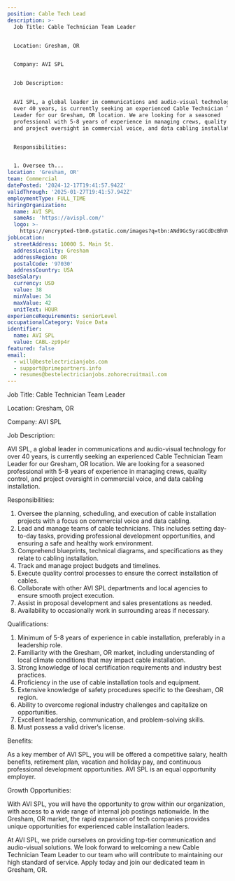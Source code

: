 ```yaml
---
position: Cable Tech Lead
description: >-
  Job Title: Cable Technician Team Leader


  Location: Gresham, OR


  Company: AVI SPL


  Job Description:


  AVI SPL, a global leader in communications and audio-visual technology for
  over 40 years, is currently seeking an experienced Cable Technician Team
  Leader for our Gresham, OR location. We are looking for a seasoned
  professional with 5-8 years of experience in managing crews, quality control,
  and project oversight in commercial voice, and data cabling installation.


  Responsibilities:


  1. Oversee th...
location: 'Gresham, OR'
team: Commercial
datePosted: '2024-12-17T19:41:57.942Z'
validThrough: '2025-01-27T19:41:57.942Z'
employmentType: FULL_TIME
hiringOrganization:
  name: AVI SPL
  sameAs: 'https://avispl.com/'
  logo: >-
    https://encrypted-tbn0.gstatic.com/images?q=tbn:ANd9GcSyraGCdDcBhUVCLjb9MI2McsVysMD7wjYlIQ&s
jobLocation:
  streetAddress: 10000 S. Main St.
  addressLocality: Gresham
  addressRegion: OR
  postalCode: '97030'
  addressCountry: USA
baseSalary:
  currency: USD
  value: 38
  minValue: 34
  maxValue: 42
  unitText: HOUR
experienceRequirements: seniorLevel
occupationalCategory: Voice Data
identifier:
  name: AVI SPL
  value: CABL-zp9p4r
featured: false
email:
  - will@bestelectricianjobs.com
  - support@primepartners.info
  - resumes@bestelectricianjobs.zohorecruitmail.com
---
```




Job Title: Cable Technician Team Leader

Location: Gresham, OR

Company: AVI SPL

Job Description:

AVI SPL, a global leader in communications and audio-visual technology for over 40 years, is currently seeking an experienced Cable Technician Team Leader for our Gresham, OR location. We are looking for a seasoned professional with 5-8 years of experience in managing crews, quality control, and project oversight in commercial voice, and data cabling installation.

Responsibilities:

1. Oversee the planning, scheduling, and execution of cable installation projects with a focus on commercial voice and data cabling.
2. Lead and manage teams of cable technicians. This includes setting day-to-day tasks, providing professional development opportunities, and ensuring a safe and healthy work environment.
3. Comprehend blueprints, technical diagrams, and specifications as they relate to cabling installation.
4. Track and manage project budgets and timelines. 
5. Execute quality control processes to ensure the correct installation of cables.
6. Collaborate with other AVI SPL departments and local agencies to ensure smooth project execution.
7. Assist in proposal development and sales presentations as needed.
8. Availability to occasionally work in surrounding areas if necessary.

Qualifications:

1. Minimum of 5-8 years of experience in cable installation, preferably in a leadership role.
2. Familiarity with the Gresham, OR market, including understanding of local climate conditions that may impact cable installation.
3. Strong knowledge of local certification requirements and industry best practices.
4. Proficiency in the use of cable installation tools and equipment.
5. Extensive knowledge of safety procedures specific to the Gresham, OR region.
6. Ability to overcome regional industry challenges and capitalize on opportunities.
7. Excellent leadership, communication, and problem-solving skills.
8. Must possess a valid driver’s license.

Benefits:

As a key member of AVI SPL, you will be offered a competitive salary, health benefits, retirement plan, vacation and holiday pay, and continuous professional development opportunities. AVI SPL is an equal opportunity employer.

Growth Opportunities:

With AVI SPL, you will have the opportunity to grow within our organization, with access to a wide range of internal job postings nationwide. In the Gresham, OR market, the rapid expansion of tech companies provides unique opportunities for experienced cable installation leaders.

At AVI SPL, we pride ourselves on providing top-tier communication and audio-visual solutions. We look forward to welcoming a new Cable Technician Team Leader to our team who will contribute to maintaining our high standard of service. Apply today and join our dedicated team in Gresham, OR.
